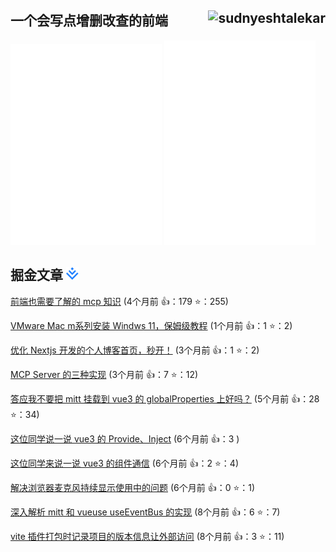 ## 一个会写点增删改查的前端 <img align="right" src="https://komarev.com/ghpvc/?username=vaebe" alt="sudnyeshtalekar" />

<div>
  <img src="https://github.com/vaebe/vaebe/blob/main/metrics1.svg" width="48%" />
  <img src="https://github.com/vaebe/vaebe/blob/main/metrics2.svg" width="48%" />
</div>

<!-- juejin-posts start -->
## 掘金文章 <img src='https://raw.githubusercontent.com/vaebe/juejin-posts-action/main/assets/juejin.svg' alt='juejin' width='20' height='20'/>

[前端也需要了解的 mcp 知识](https://juejin.cn/post/7495598591488016394) (4个月前 👍：179 ⭐：255)

[VMware Mac m系列安装 Windws 11，保姆级教程](https://juejin.cn/post/7536900619337859114) (1个月前 👍：1 ⭐：2)

[优化 Nextjs 开发的个人博客首页，秒开！](https://juejin.cn/post/7513781200416391218) (3个月前 👍：1 ⭐：2)

[MCP Server 的三种实现](https://juejin.cn/post/7505325778222530611) (3个月前 👍：7 ⭐：12)

[答应我不要把 mitt 挂载到 vue3 的 globalProperties 上好吗？](https://juejin.cn/post/7484705232904814618) (5个月前 👍：28 ⭐：34)

[这位同学说一说 vue3 的 Provide、Inject](https://juejin.cn/post/7480514589253468169) (6个月前 👍：3 )

[这位同学来说一说 vue3 的组件通信](https://juejin.cn/post/7480081951517900800) (6个月前 👍：2 ⭐：4)

[解决浏览器麦克风持续显示使用中的问题](https://juejin.cn/post/7476977628777431092) (6个月前 👍：0 ⭐：1)

[深入解析 mitt 和 vueuse useEventBus 的实现](https://juejin.cn/post/7457228085830778895) (8个月前 👍：6 ⭐：7)

[vite 插件打包时记录项目的版本信息让外部访问](https://juejin.cn/post/7456809080344133667) (8个月前 👍：3 ⭐：11)
<!-- juejin-posts end -->

